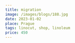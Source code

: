 ```yaml
---
title: migration
image: /images/blogs/188.jpg
date: 2023-01-02
place: Prague
tags: linocut, shop, linoleum
price: 450
---
```

